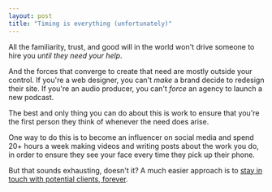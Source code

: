 ```yaml
---
layout: post
title: "Timing is everything (unfortunately)"
---
```


All the familiarity, trust, and good will in the world won't drive someone to hire you _until they need your help_.

And the forces that converge to create that need are mostly outside your control. If you're a web designer, you can't _make_ a brand decide to redesign their site. If you're an audio producer, you can't _force_ an agency to launch a new podcast.

The best and only thing you can do about this is work to ensure that you're the first person they think of whenever the need does arise.

One way to do this is to become an influencer on social media and spend 20+ hours a week making videos and writing posts about the work you do, in order to ensure they see your face every time they pick up their phone. 

But that sounds exhausting, doesn't it? A much easier approach is to [stay in touch with potential clients, forever](/stay-in-touch-with-potential-clients-forever).
